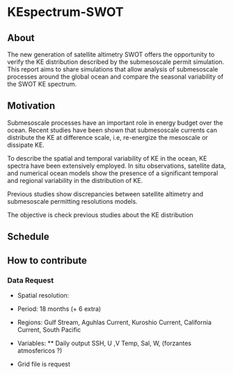 # KEspectrum-SWOT
## About 
The new generation of satellite altimetry SWOT offers the opportunity to verify the KE distribution described by the submesoscale permit simulation. This report aims to share simulations that allow analysis of submesoscale processes around the global ocean and compare the seasonal variability of the SWOT KE spectrum.

## Motivation
Submesoscale processes have an important role in  energy budget over the ocean. Recent studies have been shown  that submesoscale currents can distribute the KE at difference scale, i.e, re-energize the mesoscale or dissipate KE.

To describe the spatial and temporal variability of KE in the ocean, KE spectra have been extensively employed. In situ observations, satellite data, and numerical ocean models show the presence of a significant temporal and regional variability in the distribution of KE.

Previous studies show  discrepancies between satellite altimetry and submesoscale permitting resolutions models. 

The objective is check previous studies about the KE distribution 

## Schedule

## How to contribute
### Data Request
* Spatial resolution:
* Period: 18 months (+ 6 extra)
* Regions: Gulf Stream, Aguhlas Current, Kuroshio Current, California Current, South Pacific
* Variables:
  ** Daily output
  SSH, U ,V
  Temp, Sal, W, (forzantes atmosfericos ?) 

* Grid file is request
